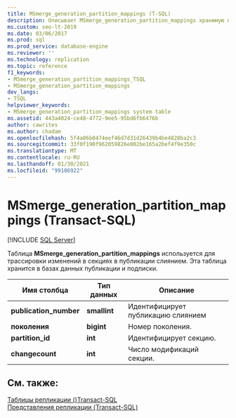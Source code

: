 ```yaml
---
title: MSmerge_generation_partition_mappings (T-SQL)
description: Описывает MSmerge_generation_partition_mappings хранимую процедуру, используемую для трассировки изменений в секциях в публикации слиянием.
ms.custom: seo-lt-2019
ms.date: 03/06/2017
ms.prod: sql
ms.prod_service: database-engine
ms.reviewer: ''
ms.technology: replication
ms.topic: reference
f1_keywords:
- MSmerge_generation_partition_mappings_TSQL
- MSmerge_generation_partition_mappings
dev_langs:
- TSQL
helpviewer_keywords:
- MSmerge_generation_partition_mappings system table
ms.assetid: 443a4024-ce48-4772-9ee5-95bd6fb6476b
author: cawrites
ms.author: chadam
ms.openlocfilehash: 5f4a06b0474eef46d7d31d26439b4be4828ba2c3
ms.sourcegitcommit: 33f0f190f962059826e002be165a2bef4f9e350c
ms.translationtype: MT
ms.contentlocale: ru-RU
ms.lasthandoff: 01/30/2021
ms.locfileid: "99186922"
---
```

# <a name="msmerge_generation_partition_mappings-transact-sql"></a>MSmerge_generation_partition_mappings (Transact-SQL)
[!INCLUDE [SQL Server](../../includes/applies-to-version/sqlserver.md)]

  Таблица **MSmerge_generation_partition_mappings** используется для трассировки изменений в секциях в публикации слиянием. Эта таблица хранится в базах данных публикации и подписки.  
  
|Имя столбца|Тип данных|Описание|  
|-----------------|---------------|-----------------|  
|**publication_number**|**smallint**|Идентифицирует публикацию слиянием|  
|**поколения**|**bigint**|Номер поколения.|  
|**partition_id**|**int**|Идентифицирует секцию.|  
|**changecount**|**int**|Число модификаций секции.|  
  
## <a name="see-also"></a>См. также:  
 [Таблицы репликации &#40;&#41;Transact-SQL ](../../relational-databases/system-tables/replication-tables-transact-sql.md)   
 [Представления репликации (Transact-SQL)](../../relational-databases/system-views/replication-views-transact-sql.md)  
  
  
